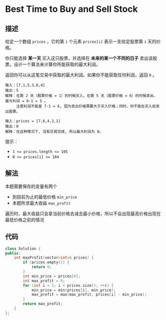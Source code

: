 # Best Time to Buy and Sell Stock

## 描述

给定一个数组 `prices` ，它的第 `i` 个元素 `prices[i]` 表示一支给定股票第 `i` 天的价格。

你只能选择 **某一天** 买入这只股票，并选择在 **未来的某一个不同的日子** 卖出该股票。设计一个算法来计算你所能获取的最大利润。

返回你可以从这笔交易中获取的最大利润。如果你不能获取任何利润，返回 `0` 。

```
输入：[7,1,5,3,6,4]
输出：5
解释：在第 2 天（股票价格 = 1）的时候买入，在第 5 天（股票价格 = 6）的时候卖出，最大利润 = 6-1 = 5 。
     注意利润不能是 7-1 = 6, 因为卖出价格需要大于买入价格；同时，你不能在买入前卖出股票。
```
```
输入：prices = [7,6,4,3,1]
输出：0
解释：在这种情况下, 没有交易完成, 所以最大利润为 0。
```

提示：

- `1 <= prices.length <= 105`
- `0 <= prices[i] <= 104`

## 解法

本题需要保存的变量有两个

- 到目前为止的最低价格 `min_price`
- 本题所求最大收益 `max_profit`

遍历时，最大收益只会拿当前价格去减去最小价格，所以不会出现最高价格出现在最低价格之前的情况

## 代码

```cpp
class Solution {
public:
    int maxProfit(vector<int>& prices) {
        if (prices.empty()) {
            return 0;
        }
        int min_price = prices[0];
        int max_profit = 0;
        for (int i = 1; i < prices.size(); ++i) {
            min_price = min(prices[i], min_price);
            max_profit = max(max_profit, prices[i] - min_price);
        }
        return max_profit;
    }
};
```
